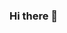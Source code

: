 ### Hi there 👋

<!--
**r-srikesh/r-srikesh** is a ✨ _special_ ✨ repository because its `README.md` (this file) appears on your GitHub profile.

#Hello
